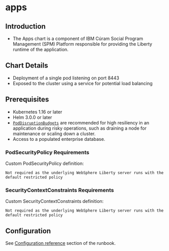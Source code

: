 # apps

## Introduction

* The Apps chart is a component of IBM Cúram Social Program Management (SPM) Platform responsible for providing the Liberty runtime of the application.

## Chart Details

* Deployment of a single pod listening on port 8443
* Exposed to the cluster using a service for potential load balancing

## Prerequisites

* Kubernetes 1.16 or later
* Helm 3.0.0 or later
* [`PodDisruptionBudgets`](https://kubernetes.io/docs/tasks/run-application/configure-pdb/) are recommended for high resiliency in an application during risky operations, such as draining a node for maintenance or scaling down a cluster.
* Access to a populated enterprise database.

### PodSecurityPolicy Requirements

Custom PodSecurityPolicy definition:

```
Not required as the underlying WebSphere Liberty server runs with the default restricted policy
```

### SecurityContextConstraints Requirements

Custom SecurityContextConstraints definition:

```
Not required as the underlying WebSphere Liberty server runs with the default restricted policy
```

## Configuration

See [Configuration reference](https://ibm.github.io/spm-kubernetes/deployment/config-reference) section of the runbook.
